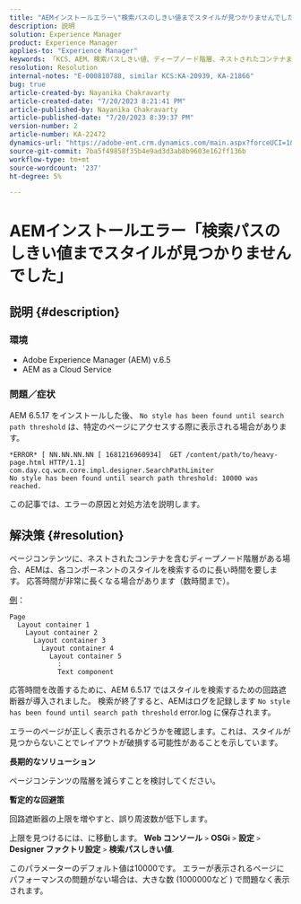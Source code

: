```yaml
---
title: "AEMインストールエラー\"検索パスのしきい値までスタイルが見つかりませんでした\""
description: 説明
solution: Experience Manager
product: Experience Manager
applies-to: "Experience Manager"
keywords: 「KCS、AEM、検索パスしきい値、ディープノード階層、ネストされたコンテナまで、スタイルが見つかりませんでした」
resolution: Resolution
internal-notes: "E-000810788, similar KCS:KA-20939, KA-21866"
bug: true
article-created-by: Nayanika Chakravarty
article-created-date: "7/20/2023 8:21:41 PM"
article-published-by: Nayanika Chakravarty
article-published-date: "7/20/2023 8:39:37 PM"
version-number: 2
article-number: KA-22472
dynamics-url: "https://adobe-ent.crm.dynamics.com/main.aspx?forceUCI=1&pagetype=entityrecord&etn=knowledgearticle&id=25b2de03-3b27-ee11-9966-6045bd006149"
source-git-commit: 7ba5f49858f35b4e9ad3d3ab8b9603e162ff136b
workflow-type: tm+mt
source-wordcount: '237'
ht-degree: 5%

---
```


# AEMインストールエラー「検索パスのしきい値までスタイルが見つかりませんでした」

## 説明 {#description}


### 環境

- Adobe Experience Manager (AEM) v.6.5
- AEM as a Cloud Service


### 問題／症状

AEM 6.5.17 をインストールした後、 `No style has been found until search path threshold` は、特定のページにアクセスする際に表示される場合があります。


```
*ERROR* [ NN.NN.NN.NN [ 1681216960934]  GET /content/path/to/heavy-page.html HTTP/1.1]  com.day.cq.wcm.core.impl.designer.SearchPathLimiter 
No style has been found until search path threshold: 10000 was reached.
```


この記事では、エラーの原因と対処方法を説明します。


## 解決策 {#resolution}


ページコンテンツに、ネストされたコンテナを含むディープノード階層がある場合、AEMは、各コンポーネントのスタイルを検索するのに長い時間を要します。 応答時間が非常に長くなる場合があります（数時間まで）。

<u>例</u>：


```
Page
  Layout container 1
    Layout container 2
      Layout container 3
        Layout container 4
          Layout container 5
            :
            Text component
```


応答時間を改善するために、AEM 6.5.17 ではスタイルを検索するための回路遮断器が導入されました。 検索が終了すると、AEMはログを記録します `No style has been found until search path threshold` error.log に保存されます。

エラーのページが正しく表示されるかどうかを確認します。これは、スタイルが見つからないことでレイアウトが破損する可能性があることを示しています。

<b>長期的なソリューション</b>

ページコンテンツの階層を減らすことを検討してください。

<b>暫定的な回避策</b>

回路遮断器の上限を増やすと、誤り周波数が低下します。

上限を見つけるには、に移動します。 <b>Web コンソール</b> `>`  <b>OSGi</b> `>`  <b>設定</b> `>`  <b>Designer ファクトリ設定</b> `>`  <b>検索パスしきい値</b>.

このパラメーターのデフォルト値は10000です。 エラーが表示されるページにパフォーマンスの問題がない場合は、大きな数 (1000000など ) で問題なく表示されます。
